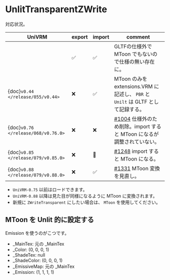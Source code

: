 # UnlitTransparentZWrite

対応状況。

| UniVRM                              | export | import | comment                                                                                                              |
|-------------------------------------|--------|--------|----------------------------------------------------------------------------------------------------------------------|
|                                     | ✅      | ✅      | GLTFの仕様外で MToon でもないので仕様の無い存在に。                                                                  |
| {doc}`v0.44 </release/055/v0.44>`   | ❌      | ✅      | MToon のみを extensions.VRM に記述し、 `PBR` と `Unilt` は GLTF として記録する。                                     |
| {doc}`v0.76 </release/068/v0.76.0>` | ❌      | ❌      | [\#1004](https://github.com/matonnet/UniVRM/pull/1004) 仕様外のため削除。import すると MToon になるが調整されていない。 |
| {doc}`v0.85 </release/079/v0.85.0>` | ❌      | 🔺     | [\#1248](https://github.com/matonnet/UniVRM/pull/1248) import すると MToon になる。                                     |
| {doc}`v0.88 </release/079/v0.88.0>` | ❌      | ✅      | [\#1331](https://github.com/matonnet/UniVRM/pull/1331) MToon 変換を見直し。                                             |

* `UniVRM-0.75` 以前はロードできます。
* `UniVRM-0.88` 以降は見た目が同様になるように MToon に変換されます。
* 新規に `ZWriteTransparent` にしたい場合は、 `MToon` を使用してください。

## MToon を Unlit 的に設定する

Emission を使うのがこつです。

- _MainTex: 元の _MainTex
- _Color: (0, 0, 0, 1)
- _ShadeTex: null
- _ShadeColor: (0, 0, 0, 1)
- _EmissiveMap: 元の _MainTex
- _Emission: (1, 1, 1, 1)
